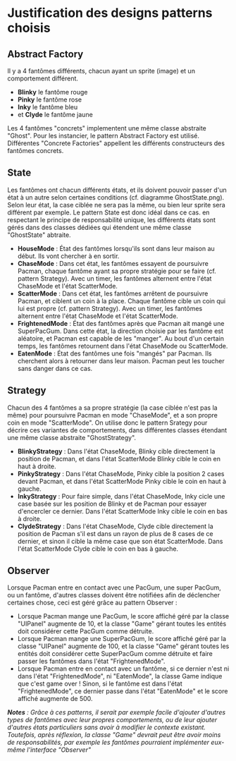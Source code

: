 # Justification des designs patterns choisis
## Abstract Factory
Il y a 4 fantômes différents, chacun ayant un sprite (image) et un comportement différent.
 * **Blinky** le fantôme rouge
 * **Pinky** le fantôme rose
 * **Inky** le fantôme bleu
 * et **Clyde** le fantôme jaune 
 
Les 4 fantômes "concrets" implementent une même classe abstraite "Ghost". Pour les instancier, le pattern Abstract Factory est utilisé. Différentes "Concrete Factories" appellent les différents constructeurs des fantômes concrets.

## State
Les fantômes ont chacun différents états, et ils doivent pouvoir passer d'un état à un autre selon certaines conditions (cf. diagramme GhostState.png). Selon leur état, la case ciblée ne sera pas la même, ou bien leur sprite sera différent par exemple.
Le pattern State est donc idéal dans ce cas. en respectant le principe de responsabilité unique, les différents états sont gérés dans des classes dédiées qui étendent une même classe "GhostState" abtraite.
 * **HouseMode** : État des fantômes lorsqu'ils sont dans leur maison au début. Ils vont chercher à en sortir.
 * **ChaseMode** : Dans cet état, les fantômes essayent de poursuivre Pacman, chaque fantôme ayant sa propre stratégie pour se faire (cf. pattern Strategy). Avec un timer, les fantômes alternent entre l'état ChaseMode et l'état ScatterMode.
 * **ScatterMode** : Dans cet état, les fantômes arrêtent de poursuivre Pacman, et ciblent un coin à la place. Chaque fantôme cible un coin qui lui est propre (cf. pattern Strategy).  Avec un timer, les fantômes alternent entre l'état ChaseMode et l'état ScatterMode.
 * **FrightenedMode** : État des fantômes après que Pacman ait mangé une SuperPacGum. Dans cette état, la direction choisie par les fantôme est aléatoire, et Pacman est capable de les "manger". Au bout d'un certain temps, les fantômes retournent dans l'état ChaseMode ou ScatterMode.
 * **EatenMode** : État des fantômes une fois "mangés" par Pacman. Ils cherchent alors à retourner dans leur maison. Pacman peut les toucher sans danger dans ce cas.

 ## Strategy
 Chacun des 4 fantômes a sa propre stratégie (la case ciblée n'est pas la même) pour poursuivre Pacman en mode "ChaseMode", et a son propre coin en mode "ScatterMode". On utilise donc le pattern Srategy pour décrire ces variantes de comportements, dans différentes classes étendant  une même classe abstraite "GhostStrategy".
 * **BlinkyStrategy** : Dans l'état ChaseMode, Blinky cible directement la position de Pacman, et dans l'état ScatterMode Blinky cible le coin en haut à droite.
 * **PinkyStrategy** : Dans l'état ChaseMode, Pinky cible la position 2 cases devant Pacman, et dans l'état ScatterMode Pinky cible le coin en haut à gauche. 
 * **InkyStrategy** : Pour faire simple, dans l'état ChaseMode, Inky cicle une case basée sur les position de Blinky et de Pacman pour essayer d'encercler ce dernier. Dans l'état ScatterMode Inky cible le coin en bas à droite. 
 * **ClydeStrategy** : Dans l'état ChaseMode, Clyde cible directement la position de Pacman s'il est dans un rayon de plus de 8 cases de ce dernier, et sinon il cible la même case que son état ScatterMode. Dans l'état ScatterMode Clyde cible le coin en bas à gauche. 
 
 ## Observer
 Lorsque Pacman entre en contact avec une PacGum, une super PacGum, ou un fantôme, d'autres classes doivent être notifiées afin de déclencher certaines chose, ceci est géré grâce au pattern Observer :
 * Lorsque Pacman mange une PacGum, le score affiché géré par la classe "UIPanel" augmente de 10, et la classe "Game" gérant toutes les entités doit considérer cette PacGum comme détruite.
 * Lorsque Pacman mange une SuperPacGum, le score affiché géré par la classe "UIPanel" augmente de 100, et la classe "Game" gérant toutes les entités doit considérer cette SuperPacGum comme détruite  et faire passer les fantômes dans l'état "FrightenedMode".
 * Lorsque Pacman entre en contact avec un fantôme, si ce dernier n'est ni dans l'état "FrightenedMode", ni "EatenMode", la classe Game indique que c'est game over ! Sinon, si le fantôme est dans l'état "FrightenedMode", ce dernier passe dans l'état "EatenMode" et le score affiché augmente de 500.
 
***Notes*** *:
Grâce à ces patterns, il serait par exemple facile d'ajouter d'autres types de fantômes avec leur propres comportements, ou de leur ajouter d'autres états particuliers sans avoir à modifier le contexte existant. 
Toutefois, après réflexion, la classe "Game" devrait peut être avoir moins de responsabilités, par exemple les fantômes pourraient implémenter eux-même l'interface "Observer"*
